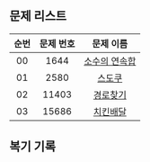 ## 문제 리스트

|          순번          |       문제 번호         |        문제 이름         |
| :-----: | :-----: | :-----: | 
| 00 | 1644 | <a href="https://www.acmicpc.net/problem/1644">소수의 연속합</a> |
| 01 | 2580 | <a href="https://www.acmicpc.net/problem/2580">스도쿠</a> |
| 02 | 11403 | <a href="https://www.acmicpc.net/problem/11403">경로찾기</a> |
| 03 | 15686 | <a href="https://www.acmicpc.net/problem/15686">치킨배달</a> |


## 복기 기록